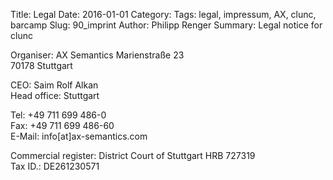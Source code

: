 Title: Legal
Date: 2016-01-01
Category: 
Tags: legal, impressum, AX, clunc, barcamp
Slug: 90_imprint
Author: Philipp Renger
Summary: Legal notice for clunc


Organiser: AX Semantics
Marienstraße 23  
70178 Stuttgart  

CEO: Saim Rolf Alkan  
Head office: Stuttgart  

Tel: +49 711 699 486-0  
Fax: +49 711 699 486-60  
E-Mail: info[at]ax-semantics.com  

Commercial register: District Court of Stuttgart  HRB 727319  
Tax ID.: DE261230571  
